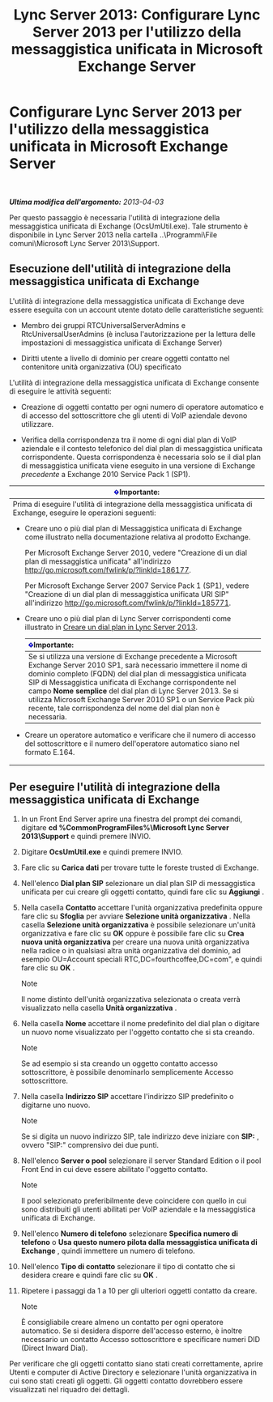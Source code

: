 ﻿---
title: "Lync Server 2013: Configurare Lync Server 2013 per l'utilizzo della messaggistica unificata in Microsoft Exchange Server"
TOCTitle: Configurare Lync Server 2013 per l'utilizzo della messaggistica unificata in Microsoft Exchange Server
ms:assetid: 1098ae4d-f57f-44f3-804e-39889d9fc14e
ms:mtpsurl: https://technet.microsoft.com/it-it/library/Gg398193(v=OCS.15)
ms:contentKeyID: 49299717
ms.date: 08/24/2015
mtps_version: v=OCS.15
ms.translationtype: HT
---

# Configurare Lync Server 2013 per l'utilizzo della messaggistica unificata in Microsoft Exchange Server

 

_**Ultima modifica dell'argomento:** 2013-04-03_

Per questo passaggio è necessaria l'utilità di integrazione della messaggistica unificata di Exchange (OcsUmUtil.exe). Tale strumento è disponibile in Lync Server 2013 nella cartella ..\\Programmi\\File comuni\\Microsoft Lync Server 2013\\Support.

## Esecuzione dell'utilità di integrazione della messaggistica unificata di Exchange

L'utilità di integrazione della messaggistica unificata di Exchange deve essere eseguita con un account utente dotato delle caratteristiche seguenti:

  - Membro dei gruppi RTCUniversalServerAdmins e RtcUniversalUserAdmins (è inclusa l'autorizzazione per la lettura delle impostazioni di messaggistica unificata di Exchange Server)

  - Diritti utente a livello di dominio per creare oggetti contatto nel contenitore unità organizzativa (OU) specificato

L'utilità di integrazione della messaggistica unificata di Exchange consente di eseguire le attività seguenti:

  - Creazione di oggetti contatto per ogni numero di operatore automatico e di accesso del sottoscrittore che gli utenti di VoIP aziendale devono utilizzare.

  - Verifica della corrispondenza tra il nome di ogni dial plan di VoIP aziendale e il contesto telefonico del dial plan di messaggistica unificata corrispondente. Questa corrispondenza è necessaria solo se il dial plan di messaggistica unificata viene eseguito in una versione di Exchange *precedente* a Exchange 2010 Service Pack 1 (SP1).

<table>
<colgroup>
<col style="width: 100%" />
</colgroup>
<thead>
<tr class="header">
<th><img src="images/Gg412908.important(OCS.15).gif" title="important" alt="important" />Importante:</th>
</tr>
</thead>
<tbody>
<tr class="odd">
<td>Prima di eseguire l'utilità di integrazione della messaggistica unificata di Exchange, eseguire le operazioni seguenti:
<ul>
<li><p>Creare uno o più dial plan di Messaggistica unificata di Exchange come illustrato nella documentazione relativa al prodotto Exchange.</p>
<p>Per Microsoft Exchange Server 2010, vedere &quot;Creazione di un dial plan di messaggistica unificata&quot; all'indirizzo <a href="http://go.microsoft.com/fwlink/p/?linkid=186177">http://go.microsoft.com/fwlink/p/?linkId=186177</a>.</p>
<p>Per Microsoft Exchange Server 2007 Service Pack 1 (SP1), vedere &quot;Creazione di un dial plan di messaggistica unificata URI SIP&quot; all'indirizzo <a href="http://go.microsoft.com/fwlink/p/?linkid=185771">http://go.microsoft.com/fwlink/p/?linkId=185771</a>.</p></li>
<li><p>Creare uno o più dial plan di Lync Server corrispondenti come illustrato in <a href="lync-server-2013-create-a-dial-plan.md">Creare un dial plan in Lync Server 2013</a>.</p>
<div class="alert">
<table>
<thead>
<tr class="header">
<th><img src="images/Gg412908.important(OCS.15).gif" title="important" alt="important" />Importante:</th>
</tr>
</thead>
<tbody>
<tr class="odd">
<td>Se si utilizza una versione di Exchange precedente a Microsoft Exchange Server 2010 SP1, sarà necessario immettere il nome di dominio completo (FQDN) del dial plan di messaggistica unificata SIP di Messaggistica unificata di Exchange corrispondente nel campo <strong>Nome semplice</strong> del dial plan di Lync Server 2013. Se si utilizza Microsoft Exchange Server 2010 SP1 o un Service Pack più recente, tale corrispondenza del nome del dial plan non è necessaria.</td>
</tr>
</tbody>
</table>

</div></li>
<li><p>Creare un operatore automatico e verificare che il numero di accesso del sottoscrittore e il numero dell'operatore automatico siano nel formato E.164.</p></li>
</ul></td>
</tr>
</tbody>
</table>


## Per eseguire l'utilità di integrazione della messaggistica unificata di Exchange

1.  In un Front End Server aprire una finestra del prompt dei comandi, digitare **cd %CommonProgramFiles%\\Microsoft Lync Server 2013\\Support** e quindi premere INVIO.

2.  Digitare **OcsUmUtil.exe** e quindi premere INVIO.

3.  Fare clic su **Carica dati** per trovare tutte le foreste trusted di Exchange.

4.  Nell'elenco **Dial plan SIP** selezionare un dial plan SIP di messaggistica unificata per cui creare gli oggetti contatto, quindi fare clic su **Aggiungi** .

5.  Nella casella **Contatto** accettare l'unità organizzativa predefinita oppure fare clic su **Sfoglia** per avviare **Selezione unità organizzativa** . Nella casella **Selezione unità organizzativa** è possibile selezionare un'unità organizzativa e fare clic su **OK** oppure è possibile fare clic su **Crea nuova unità organizzativa** per creare una nuova unità organizzativa nella radice o in qualsiasi altra unità organizzativa del dominio, ad esempio OU=Account speciali RTC,DC=fourthcoffee,DC=com", e quindi fare clic su **OK** .
    

    > [!NOTE]
    > Il nome distinto dell'unità organizzativa selezionata o creata verrà visualizzato nella casella <STRONG>Unità organizzativa</STRONG> .



6.  Nella casella **Nome** accettare il nome predefinito del dial plan o digitare un nuovo nome visualizzato per l'oggetto contatto che si sta creando.
    

    > [!NOTE]
    > Se ad esempio si sta creando un oggetto contatto accesso sottoscrittore, è possibile denominarlo semplicemente Accesso sottoscrittore.



7.  Nella casella **Indirizzo SIP** accettare l'indirizzo SIP predefinito o digitarne uno nuovo.
    

    > [!NOTE]
    > Se si digita un nuovo indirizzo SIP, tale indirizzo deve iniziare con <STRONG>SIP:</STRONG> , ovvero "SIP:" comprensivo dei due punti.



8.  Nell'elenco **Server o pool** selezionare il server Standard Edition o il pool Front End in cui deve essere abilitato l'oggetto contatto.
    

    > [!NOTE]
    > Il pool selezionato preferibilmente deve coincidere con quello in cui sono distribuiti gli utenti abilitati per VoIP aziendale e la messaggistica unificata di Exchange.



9.  Nell'elenco **Numero di telefono** selezionare **Specifica numero di telefono** o **Usa questo numero pilota dalla messaggistica unificata di Exchange** , quindi immettere un numero di telefono.

10. Nell'elenco **Tipo di contatto** selezionare il tipo di contatto che si desidera creare e quindi fare clic su **OK** .

11. Ripetere i passaggi da 1 a 10 per gli ulteriori oggetti contatto da creare.
    

    > [!NOTE]
    > È consigliabile creare almeno un contatto per ogni operatore automatico. Se si desidera disporre dell'accesso esterno, è inoltre necessario un contatto Accesso sottoscrittore e specificare numeri DID (Direct Inward Dial).



Per verificare che gli oggetti contatto siano stati creati correttamente, aprire Utenti e computer di Active Directory e selezionare l'unità organizzativa in cui sono stati creati gli oggetti. Gli oggetti contatto dovrebbero essere visualizzati nel riquadro dei dettagli.

